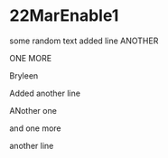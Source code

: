 # 22MarEnable1
some random text
added line
ANOTHER

ONE MORE


Bryleen

Added another line

ANother one

and one more

another line